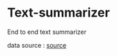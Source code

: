 # Text-summarizer
End to end text summarizer

data source : [source](https://huggingface.co/datasets/samsum)

